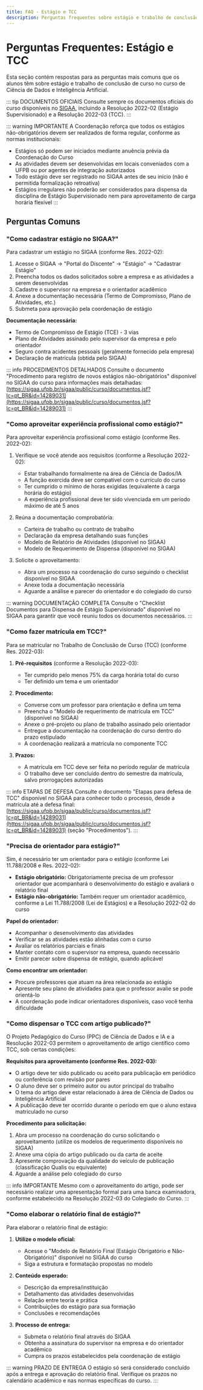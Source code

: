 ```yaml
---
title: FAQ - Estágio e TCC
description: Perguntas frequentes sobre estágio e trabalho de conclusão de curso
---
```


# Perguntas Frequentes: Estágio e TCC

Esta seção contém respostas para as perguntas mais comuns que os alunos têm sobre estágio e trabalho de conclusão de curso no curso de Ciência de Dados e Inteligência Artificial.

::: tip DOCUMENTOS OFICIAIS
Consulte sempre os documentos oficiais do curso disponíveis no [SIGAA](https://sigaa.ufpb.br/sigaa/public/curso/documentos.jsf?lc=pt_BR&id=14289031), incluindo a Resolução 2022-02 (Estágio Supervisionado) e a Resolução 2022-03 (TCC).
:::

::: warning IMPORTANTE
A Coordenação reforça que todos os estágios não-obrigatórios devem ser realizados de forma regular, conforme as normas institucionais:
- Estágios só podem ser iniciados mediante anuência prévia da Coordenação do Curso
- As atividades devem ser desenvolvidas em locais conveniados com a UFPB ou por agentes de integração autorizados
- Todo estágio deve ser registrado no SIGAA antes de seu início (não é permitida formalização retroativa)
- Estágios irregulares não poderão ser considerados para dispensa da disciplina de Estágio Supervisionado nem para aproveitamento de carga horária flexível
:::

## Perguntas Comuns

### "Como cadastrar estágio no SIGAA?"

Para cadastrar um estágio no SIGAA (conforme Res. 2022-02):

1. Acesse o SIGAA → "Portal do Discente" → "Estágio" → "Cadastrar Estágio"
2. Preencha todos os dados solicitados sobre a empresa e as atividades a serem desenvolvidas
3. Cadastre o supervisor na empresa e o orientador acadêmico
4. Anexe a documentação necessária (Termo de Compromisso, Plano de Atividades, etc.)
5. Submeta para aprovação pela coordenação de estágio

**Documentação necessária:**
- Termo de Compromisso de Estágio (TCE) - 3 vias
- Plano de Atividades assinado pelo supervisor da empresa e pelo orientador
- Seguro contra acidentes pessoais (geralmente fornecido pela empresa)
- Declaração de matrícula (obtida pelo SIGAA)

::: info PROCEDIMENTOS DETALHADOS
Consulte o documento "Procedimento para registro de novos estágios não-obrigatórios" disponível no SIGAA do curso para informações mais detalhadas: [https://sigaa.ufpb.br/sigaa/public/curso/documentos.jsf?lc=pt_BR&id=14289031](https://sigaa.ufpb.br/sigaa/public/curso/documentos.jsf?lc=pt_BR&id=14289031)
:::

### "Como aproveitar experiência profissional como estágio?"

Para aproveitar experiência profissional como estágio (conforme Res. 2022-02):

1. Verifique se você atende aos requisitos (conforme a Resolução 2022-02):
   - Estar trabalhando formalmente na área de Ciência de Dados/IA
   - A função exercida deve ser compatível com o currículo do curso
   - Ter cumprido o mínimo de horas exigidas (equivalente à carga horária do estágio)
   - A experiência profissional deve ter sido vivenciada em um período máximo de até 5 anos

2. Reúna a documentação comprobatória:
   - Carteira de trabalho ou contrato de trabalho
   - Declaração da empresa detalhando suas funções
   - Modelo de Relatório de Atividades (disponível no SIGAA)
   - Modelo de Requerimento de Dispensa (disponível no SIGAA)

3. Solicite o aproveitamento:
   - Abra um processo na coordenação do curso seguindo o checklist disponível no SIGAA
   - Anexe toda a documentação necessária
   - Aguarde a análise e parecer do orientador e do colegiado do curso

::: warning DOCUMENTAÇÃO COMPLETA
Consulte o "Checklist Documentos para Dispensa de Estágio Supervisionado" disponível no SIGAA para garantir que você reuniu todos os documentos necessários.
:::

### "Como fazer matrícula em TCC?"

Para se matricular no Trabalho de Conclusão de Curso (TCC) (conforme Res. 2022-03):

1. **Pré-requisitos** (conforme a Resolução 2022-03):
   - Ter cumprido pelo menos 75% da carga horária total do curso
   - Ter definido um tema e um orientador

2. **Procedimento:**
   - Converse com um professor para orientação e defina um tema
   - Preencha o "Modelo de requerimento de matrícula em TCC" (disponível no SIGAA)
   - Anexe o pré-projeto ou plano de trabalho assinado pelo orientador
   - Entregue a documentação na coordenação do curso dentro do prazo estipulado
   - A coordenação realizará a matrícula no componente TCC

3. **Prazos:**
   - A matrícula em TCC deve ser feita no período regular de matrícula
   - O trabalho deve ser concluído dentro do semestre da matrícula, salvo prorrogações autorizadas

::: info ETAPAS DE DEFESA
Consulte o documento "Etapas para defesa de TCC" disponível no SIGAA para conhecer todo o processo, desde a matrícula até a defesa final: [https://sigaa.ufpb.br/sigaa/public/curso/documentos.jsf?lc=pt_BR&id=14289031](https://sigaa.ufpb.br/sigaa/public/curso/documentos.jsf?lc=pt_BR&id=14289031) (seção "Procedimentos").
:::

### "Precisa de orientador para estágio?"

Sim, é necessário ter um orientador para o estágio (conforme Lei 11.788/2008 e Res. 2022-02):

- **Estágio obrigatório:** Obrigatoriamente precisa de um professor orientador que acompanhará o desenvolvimento do estágio e avaliará o relatório final
- **Estágio não-obrigatório:** Também requer um orientador acadêmico, conforme a Lei 11.788/2008 (Lei de Estágios) e a Resolução 2022-02 do curso

**Papel do orientador:**
- Acompanhar o desenvolvimento das atividades
- Verificar se as atividades estão alinhadas com o curso
- Avaliar os relatórios parciais e finais
- Manter contato com o supervisor na empresa, quando necessário
- Emitir parecer sobre dispensa de estágio, quando aplicável

**Como encontrar um orientador:**
- Procure professores que atuam na área relacionada ao estágio
- Apresente seu plano de atividades para que o professor avalie se pode orientá-lo
- A coordenação pode indicar orientadores disponíveis, caso você tenha dificuldade

### "Como dispensar o TCC com artigo publicado?"

O Projeto Pedagógico do Curso (PPC) de Ciência de Dados e IA e a Resolução 2022-03 permitem o aproveitamento de artigo científico como TCC, sob certas condições:

**Requisitos para aproveitamento (conforme Res. 2022-03):**
- O artigo deve ter sido publicado ou aceito para publicação em periódico ou conferência com revisão por pares
- O aluno deve ser o primeiro autor ou autor principal do trabalho
- O tema do artigo deve estar relacionado à área de Ciência de Dados ou Inteligência Artificial
- A publicação deve ter ocorrido durante o período em que o aluno estava matriculado no curso

**Procedimento para solicitação:**
1. Abra um processo na coordenação do curso solicitando o aproveitamento (utilize os modelos de requerimento disponíveis no SIGAA)
2. Anexe uma cópia do artigo publicado ou da carta de aceite
3. Apresente comprovação da qualidade do veículo de publicação (classificação Qualis ou equivalente)
4. Aguarde a análise pelo colegiado do curso

::: info IMPORTANTE
Mesmo com o aproveitamento do artigo, pode ser necessário realizar uma apresentação formal para uma banca examinadora, conforme estabelecido na Resolução 2022-03 do Colegiado do Curso.
:::

### "Como elaborar o relatório final de estágio?"

Para elaborar o relatório final de estágio:

1. **Utilize o modelo oficial:**
   - Acesse o "Modelo de Relatório Final (Estágio Obrigatório e Não-Obrigatório)" disponível no SIGAA do curso
   - Siga a estrutura e formatação propostas no modelo

2. **Conteúdo esperado:**
   - Descrição da empresa/instituição
   - Detalhamento das atividades desenvolvidas
   - Relação entre teoria e prática
   - Contribuições do estágio para sua formação
   - Conclusões e recomendações

3. **Processo de entrega:**
   - Submeta o relatório final através do SIGAA
   - Obtenha a assinatura do supervisor na empresa e do orientador acadêmico
   - Cumpra os prazos estabelecidos pela coordenação de estágio
   
::: warning PRAZO DE ENTREGA
O estágio só será considerado concluído após a entrega e aprovação do relatório final. Verifique os prazos no calendário acadêmico e nas normas específicas do curso.
:::